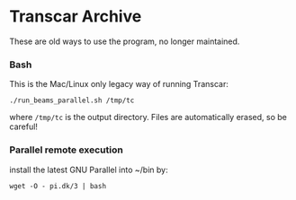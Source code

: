 
# Transcar Archive

These are old ways to use the program, no longer maintained.


### Bash

This is the Mac/Linux only legacy way of running Transcar:

    ./run_beams_parallel.sh /tmp/tc

where `/tmp/tc` is the output directory.
Files are automatically erased, so be careful!



### Parallel remote execution

install the latest GNU Parallel into ~/bin by:

    wget -O - pi.dk/3 | bash